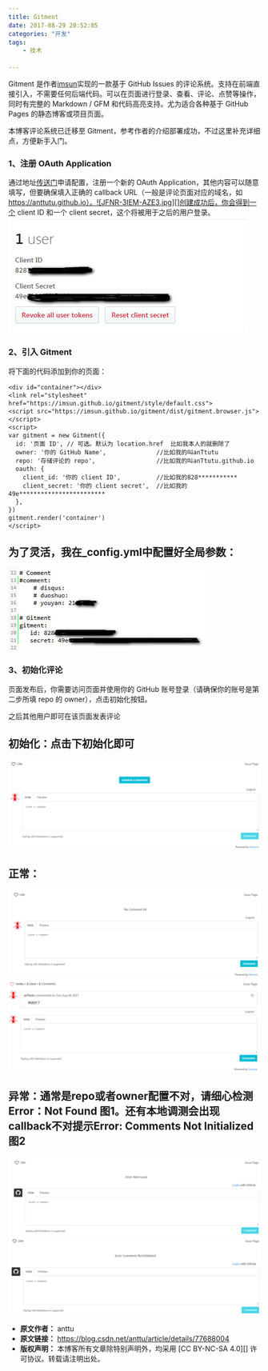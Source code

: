 ```yaml
---
title: Gitment
date: 2017-08-29 20:52:05
categories: "开发"
tags:
	- 技术

---
```


Gitment 是作者[imsun][]实现的一款基于 GitHub Issues 的评论系统。支持在前端直接引入，不需要任何后端代码。可以在页面进行登录、查看、评论、点赞等操作，同时有完整的 Markdown / GFM 和代码高亮支持。尤为适合各种基于 GitHub Pages 的静态博客或项目页面。

本博客评论系统已迁移至 Gitment，参考作者的介绍部署成功，不过这里补充详细点，方便新手入门。

### 1、注册 OAuth Application ###

通过地址[传送门][Link 1]申请配置，注册一个新的 OAuth Application，其他内容可以随意填写，但要确保填入正确的 callback URL（一般是评论页面对应的域名，如 https://anttutu.github.io）。![JFNR-3IEM-AZE3.jpg][]创建成功后，你会得到一个 client ID 和一个 client secret，这个将被用于之后的用户登录。![RR3Y-ANAJ-YEB2.jpg][]

### 2、引入 Gitment ###

将下面的代码添加到你的页面：

``````````
<div id="container"></div>
<link rel="stylesheet" href="https://imsun.github.io/gitment/style/default.css">
<script src="https://imsun.github.io/gitment/dist/gitment.browser.js"></script>
<script>
var gitment = new Gitment({
  id: '页面 ID', // 可选。默认为 location.href  比如我本人的就删除了
  owner: '你的 GitHub Name',              //比如我的叫anTtutu
  repo: '存储评论的 repo',                 //比如我的叫anTtutu.github.io
  oauth: {
    client_id: '你的 client ID',          //比如我的828***********
    client_secret: '你的 client secret',  //比如我的49e************************
  },
})
gitment.render('container')
</script>
``````````

## 为了灵活，我在\_config.yml中配置好全局参数： ##

![YYMI-EFVI-ERRF.jpg][]

### 3、初始化评论 ###

页面发布后，你需要访问页面并使用你的 GitHub 账号登录（请确保你的账号是第二步所填 repo 的 owner），点击初始化按钮。

之后其他用户即可在该页面发表评论

## 初始化：点击下初始化即可 ##

![FRUR-N2QN-MIER.jpg][]

## 正常： ##

![ZFY3-2E6J-FYUM.jpg][]![AUEE-REQQ-U2IQ.jpg][]

## 异常：通常是repo或者owner配置不对，请细心检测Error：Not Found 图1。还有本地调测会出现callback不对提示Error: Comments Not Initialized 图2 ##

![BJJJ-AFNY-3AVV.jpg][]![RRFM-RZEQ-67VA.jpg][]




[imsun]: https://imsun.net/posts/gitment-introduction/
[Link 1]: https://github.com/settings/applications/new
[JFNR-3IEM-AZE3.jpg]: static/resources/crawler/JFNR-3IEM-AZE3.jpg
[RR3Y-ANAJ-YEB2.jpg]: static/resources/crawler/RR3Y-ANAJ-YEB2.jpg
[YYMI-EFVI-ERRF.jpg]: static/resources/crawler/YYMI-EFVI-ERRF.jpg
[FRUR-N2QN-MIER.jpg]: static/resources/crawler/FRUR-N2QN-MIER.jpg
[ZFY3-2E6J-FYUM.jpg]: static/resources/crawler/ZFY3-2E6J-FYUM.jpg
[AUEE-REQQ-U2IQ.jpg]: static/resources/crawler/AUEE-REQQ-U2IQ.jpg
[BJJJ-AFNY-3AVV.jpg]: static/resources/crawler/BJJJ-AFNY-3AVV.jpg
[RRFM-RZEQ-67VA.jpg]: static/resources/crawler/RRFM-RZEQ-67VA.jpg
 *  **原文作者：** anttu
 *  **原文链接：** https://blog.csdn.net/anttu/article/details/77688004
 *  **版权声明：** 本博客所有文章除特别声明外，均采用 [CC BY-NC-SA 4.0][] 许可协议。转载请注明出处。
